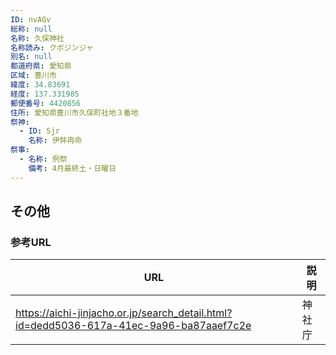 ```yaml
---
ID: nvAGv
総称: null
名称: 久保神社
名称読み: クボジンジャ
別名: null
都道府県: 愛知県
区域: 豊川市
緯度: 34.83691
経度: 137.331985
郵便番号: 4420856
住所: 愛知県豊川市久保町社地３番地
祭神:
  - ID: Sjr
    名称: 伊弉冉命
祭事:
  - 名称: 例祭
    備考: 4月最終土・日曜日
---
```


## その他

### 参考URL

| URL                                                                                     | 説明   |
| --------------------------------------------------------------------------------------- | ------ |
| https://aichi-jinjacho.or.jp/search_detail.html?id=dedd5036-617a-41ec-9a96-ba87aaef7c2e | 神社庁 |

